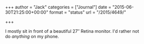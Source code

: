 +++
author = "Jack"
categories = ["Journal"]
date = "2015-06-30T21:25:00+00:00"
format = "status"
url = "/2015/4649/"

+++

I mostly sit in front of a beautiful 27&#8243; Retina monitor. I'd rather not do _anything_ on my phone.